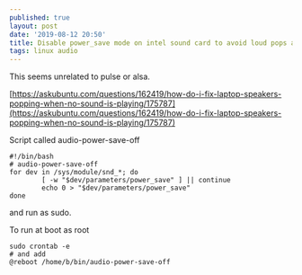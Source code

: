 ```yaml
---
published: true
layout: post
date: '2019-08-12 20:50'
title: Disable power_save mode on intel sound card to avoid loud pops and clicks
tags: linux audio
---
```

This seems unrelated to pulse or alsa.

[https://askubuntu.com/questions/162419/how-do-i-fix-laptop-speakers-popping-when-no-sound-is-playing/175787](https://askubuntu.com/questions/162419/how-do-i-fix-laptop-speakers-popping-when-no-sound-is-playing/175787)

Script called audio-power-save-off

    #!/bin/bash
    # audio-power-save-off
    for dev in /sys/module/snd_*; do
            [ -w "$dev/parameters/power_save" ] || continue
            echo 0 > "$dev/parameters/power_save"
    done

and run as sudo.

To run at boot as root

    sudo crontab -e
    # and add
    @reboot /home/b/bin/audio-power-save-off
